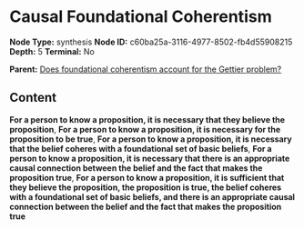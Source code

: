 # Causal Foundational Coherentism

**Node Type:** synthesis
**Node ID:** c60ba25a-3116-4977-8502-fb4d55908215
**Depth:** 5
**Terminal:** No

**Parent:** [Does foundational coherentism account for the Gettier problem?](does-foundational-coherentism-account-for-the-gettier-problem-antithesis-0513a6a7-72c6-42d4-8a08-8f024df4a2e9.md)

## Content

**For a person to know a proposition, it is necessary that they believe the proposition**, **For a person to know a proposition, it is necessary for the proposition to be true**, **For a person to know a proposition, it is necessary that the belief coheres with a foundational set of basic beliefs**, **For a person to know a proposition, it is necessary that there is an appropriate causal connection between the belief and the fact that makes the proposition true**, **For a person to know a proposition, it is sufficient that they believe the proposition, the proposition is true, the belief coheres with a foundational set of basic beliefs, and there is an appropriate causal connection between the belief and the fact that makes the proposition true**
